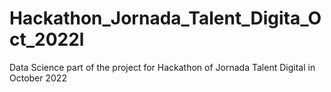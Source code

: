 # Hackathon_Jornada_Talent_Digita_Oct_2022l
Data Science part of the project for Hackathon of Jornada Talent Digital in October 2022
